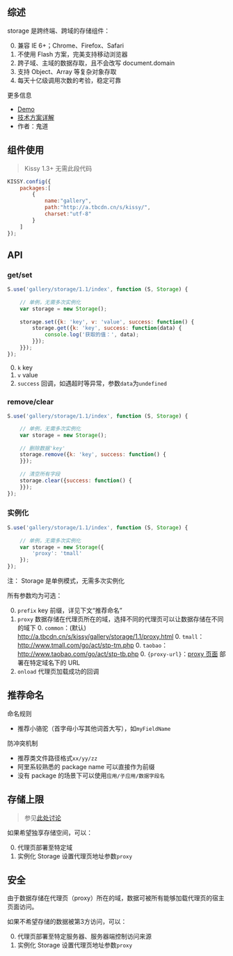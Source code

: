 ## 综述

storage 是跨终端、跨域的存储组件：

0. 兼容 IE 6+；Chrome、Firefox、Safari
0. 不使用 Flash 方案，完美支持移动浏览器
0. 跨子域、主域的数据存取，且不会改写 document.domain
0. 支持 Object、Array 等复杂对象存取
0. 每天十亿级调用次数的考验，稳定可靠

更多信息

* [Demo](http://gallery.kissyui.com/storage/1.0/demo/index.html)
* [技术方案详解](https://github.com/luics/storage/wiki/Storage)
* 作者：鬼道

## 组件使用

> Kissy 1.3+ 无需此段代码

```javascript
KISSY.config({
    packages:[
        {
            name:"gallery",
            path:"http://a.tbcdn.cn/s/kissy/",
            charset:"utf-8"
        }
    ]
});
```

## API

### get/set

```javascript
S.use('gallery/storage/1.1/index', function (S, Storage) {
    
    // 单例，无需多次实例化
    var storage = new Storage();
    
    storage.set({k: 'key', v: 'value', success: function() {
        storage.get({k: 'key', success: function(data) {
            console.log('获取的值：', data);
        }});
    }});
});
```

0. `k` key
0. `v` value
0. `success` 回调，如遇超时等异常，参数`data`为`undefined`


### remove/clear

```javascript
S.use('gallery/storage/1.1/index', function (S, Storage) {  

    // 单例，无需多次实例化
    var storage = new Storage();
    
    // 删除数据'key' 
    storage.remove({k: 'key', success: function() {
    }});
    
    // 清空所有字段
    storage.clear({success: function() {
    }});
});
```

### 实例化

```javascript
S.use('gallery/storage/1.1/index', function (S, Storage) {
    
    // 单例，无需多次实例化
    var storage = new Storage({
        'proxy': 'tmall' 
    });
});
```

注： Storage 是单例模式，无需多次实例化

所有参数均为可选：

0. `prefix` key 前缀，详见下文“推荐命名”
0. `proxy` 数据存储在代理页所在的域，选择不同的代理页可以让数据存储在不同的域下
    0. `common`：(默认) http://a.tbcdn.cn/s/kissy/gallery/storage/1.1/proxy.html 
    0. `tmall`：http://www.tmall.com/go/act/stp-tm.php
    0. `taobao`：http://www.taobao.com/go/act/stp-tb.php
    0. `{proxy-url}`：[proxy 页面](http://a.tbcdn.cn/s/kissy/gallery/storage/1.1/proxy.html) 部署在特定域名下的 URL
0. `onload` 代理页加载成功的回调    

## 推荐命名

命名规则

* 推荐小骆驼（首字母小写其他词首大写），如`myFieldName`

防冲突机制

* 推荐类文件路径格式`xx/yy/zz`
* 阿里系较熟悉的 package name 可以直接作为前缀
* 没有 package 的场景下可以使用`应用/子应用/数据字段名`
    
## 存储上限

> 参见[此处讨论](https://github.com/luics/storage/wiki/Storage#%E5%AD%98%E5%82%A8%E4%B8%8A%E9%99%90)

如果希望独享存储空间，可以：

0. 代理页部署至特定域
0. 实例化 Storage 设置代理页地址参数`proxy`

## 安全

由于数据存储在代理页（proxy）所在的域，数据可被所有能够加载代理页的宿主页面访问。

如果不希望存储的数据被第3方访问，可以：

0. 代理页部署至特定服务器、服务器端控制访问来源
0. 实例化 Storage 设置代理页地址参数`proxy`